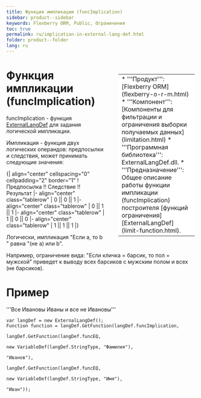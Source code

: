 ```yaml
---
title: Функция импликации (funcImplication)
sidebar: product--sidebar
keywords: Flexberry ORM, Public, Ограничения
toc: true
permalink: ru/implication-in-external-lang-def.html
folder: product--folder
lang: ru
---
```


<div style="margin:5px; padding-left:28px; float:right; width:40%; outline:1px solid white;">
<br>
<table border="0" width="100%" bgcolor="#6495ED">
<tbody><tr><td bgcolor="#FFFFFF">
* '''Продукт''': [Flexberry ORM](flexberry-o-r-m.html)
* '''Компонент''': [Компоненты для фильтрации и ограничения выборки получаемых данных](limitation.html)
* '''Программная библиотека''': ExternalLangDef.dll.
* '''Предназначение''': Общее описание работы функции импликации (funcImplication) построителя [функций ограничения] [ExternalLangDef](limit-function.html).
</td>
</tr></tbody></table></a>
</div>

# Функция импликации (funcImplication)
funcImplication - функция [ExternalLangDef](external-lang-def.html) для задания логической импликации.

Импликация - функция двух логических операндов: предпосылки и следствия, может принимать следующие значения:



{| align="center" cellspacing="0" cellpadding="2" border="1"
! Предпосылка  !! Следствие !! Результат
|- align="center" class="tablerow"
| 0 || 0 || 1
|- align="center" class="tablerow"
| 0 || 1 || 1
|- align="center" class="tablerow"
| 1 || 0 || 0
|- align="center" class="tablerow"
| 1 || 1 || 1
|}

Логически, импликация "Если а, то b " равна "(не a) или b".

Например, ограничение вида: "Если кличка = барсик, то пол = мужской" приведет к выводу всех барсиков с мужским полом и всех (не барсиков).


# Пример
'''Все Ивановы Иваны и все не Ивановы'''
```
var langDef = new ExternalLangDef();
Function function = langDef.GetFunction(langDef.funcImplication,
                                                    langDef.GetFunction(langDef.funcEQ,
                                                                        new VariableDef(langDef.StringType, "Фамилия"),
                                                                        "Иванов"),
                                                    langDef.GetFunction(langDef.funcEQ,
                                                                        new VariableDef(langDef.StringType, "Имя"),
                                                                        "Иван"));
```
